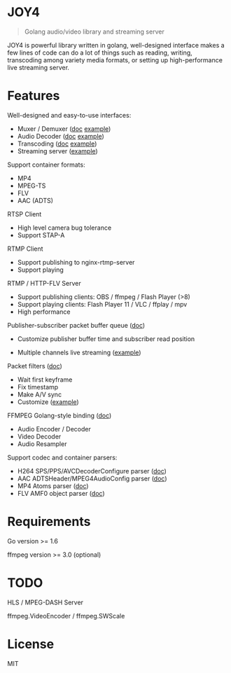 # JOY4

> Golang audio/video library and streaming server

JOY4 is powerful library written in golang, well-designed interface makes a few lines of code can do a lot of things such as reading, writing, transcoding among variety media formats, or setting up high-performance live streaming server.

# Features 

Well-designed and easy-to-use interfaces:

- Muxer / Demuxer ([doc](https://godoc.org/github.com/mihail812/joy4/av#Demuxer) [example](https://github.com/mihail812/joy4/blob/master/examples/open_probe_file/main.go))
- Audio Decoder ([doc](https://godoc.org/github.com/mihail812/joy4/av#AudioDecoder) [example](https://github.com/mihail812/joy4/blob/master/examples/audio_decode/main.go))
- Transcoding ([doc](https://godoc.org/github.com/mihail812/joy4/av/transcode) [example](https://github.com/mihail812/joy4/blob/master/examples/transcode/main.go))
- Streaming server ([example](https://github.com/mihail812/joy4/blob/master/examples/http_flv_and_rtmp_server/main.go))

Support container formats:

- MP4
- MPEG-TS
- FLV
- AAC (ADTS)

RTSP Client
- High level camera bug tolerance
- Support STAP-A

RTMP Client
- Support publishing to nginx-rtmp-server
- Support playing

RTMP / HTTP-FLV Server 
- Support publishing clients: OBS / ffmpeg / Flash Player (>8)
- Support playing clients: Flash Player 11 / VLC / ffplay / mpv
- High performance


Publisher-subscriber packet buffer queue ([doc](https://godoc.org/github.com/mihail812/joy4/av/pubsub))

- Customize publisher buffer time and subscriber read position


- Multiple channels live streaming ([example](https://github.com/mihail812/joy4/blob/master/examples/rtmp_server_channels/main.go))

Packet filters ([doc](https://godoc.org/github.com/mihail812/joy4/av/pktque))

- Wait first keyframe
- Fix timestamp
- Make A/V sync
- Customize ([example](https://github.com/mihail812/joy4/blob/master/examples/rtmp_server_channels/main.go#L19))

FFMPEG Golang-style binding ([doc](https://godoc.org/github.com/mihail812/joy4/cgo/ffmpeg))
- Audio Encoder / Decoder
- Video Decoder
- Audio Resampler

Support codec and container parsers:

- H264 SPS/PPS/AVCDecoderConfigure parser ([doc](https://godoc.org/github.com/mihail812/joy4/codec/h264parser))
- AAC ADTSHeader/MPEG4AudioConfig parser ([doc](https://godoc.org/github.com/mihail812/joy4/codec/aacparser))
- MP4 Atoms parser ([doc](https://godoc.org/github.com/mihail812/joy4/format/mp4/mp4io))
- FLV AMF0 object parser ([doc](https://godoc.org/github.com/mihail812/joy4/format/flv/flvio))

# Requirements

Go version >= 1.6

ffmpeg version >= 3.0 (optional)

# TODO

HLS / MPEG-DASH Server

ffmpeg.VideoEncoder / ffmpeg.SWScale

# License

MIT
